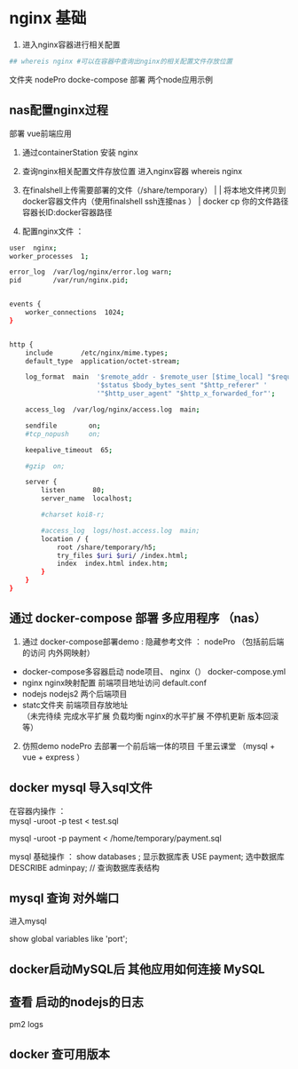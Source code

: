 # nginx 基础
1. 进入nginx容器进行相关配置
 ```bash 
 ## whereis nginx #可以在容器中查询出nginx的相关配置文件存放位置
 ```
文件夹 nodePro docke-compose 部署 两个node应用示例
## nas配置nginx过程  
部署 vue前端应用
1. 通过containerStation 安装 nginx 
2. 查询nginx相关配置文件存放位置  进入nginx容器   whereis nginx 
3. 在finalshell上传需要部署的文件（/share/temporary） | 
    | 将本地文件拷贝到docker容器文件内（使用finalshell ssh连接nas ）
    | docker cp 你的文件路径 容器长ID:docker容器路径  

4. 配置nginx文件 ： 
```bash
user  nginx;
worker_processes  1;

error_log  /var/log/nginx/error.log warn;
pid        /var/run/nginx.pid;


events {
    worker_connections  1024;
}


http {
    include       /etc/nginx/mime.types;
    default_type  application/octet-stream;

    log_format  main  '$remote_addr - $remote_user [$time_local] "$request" '
                      '$status $body_bytes_sent "$http_referer" '
                      '"$http_user_agent" "$http_x_forwarded_for"';

    access_log  /var/log/nginx/access.log  main;

    sendfile        on;
    #tcp_nopush     on;

    keepalive_timeout  65;

    #gzip  on;

    server {
        listen       80;
        server_name  localhost;

        #charset koi8-r;

        #access_log  logs/host.access.log  main;
        location / {
            root /share/temporary/h5;
            try_files $uri $uri/ /index.html;
            index  index.html index.htm;
        }
    }
}
```

## 通过 docker-compose 部署 多应用程序 （nas）

1. 通过 docker-compose部署demo  : 
隐藏参考文件 ： nodePro （包括前后端的访问 内外网映射）
- docker-compose多容器启动 node项目、 nginx（）   docker-compose.yml
- nginx nginx映射配置 前端项目地址访问  default.conf 
- nodejs nodejs2 两个后端项目 
- statc文件夹 前端项目存放地址  
（未完待续 完成水平扩展 负载均衡 nginx的水平扩展  不停机更新 版本回滚等）

2. 仿照demo nodePro 去部署一个前后端一体的项目 千里云课堂 （mysql + vue + express ）


## docker mysql 导入sql文件 

在容器内操作 ：  
mysql -uroot -p test < test.sql

mysql -uroot -p payment < /home/temporary/payment.sql 

mysql 基础操作 ： 
show databases  ;  显示数据库表 
USE payment;  选中数据库 
DESCRIBE adminpay;  // 查询数据库表结构 

## mysql 查询 对外端口 
进入mysql 

show global variables like 'port';

## docker启动MySQL后 其他应用如何连接 MySQL

##  查看 启动的nodejs的日志

 pm2 logs

## docker 查可用版本  